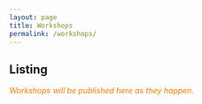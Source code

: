 ```yaml
---
layout: page
title: Workshops
permalink: /workshops/
---
```



## Listing

<span style="color: #F27D00">*Workshops will be published here as they happen.*</span>
